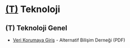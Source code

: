 # [(T)](https://www.loc.gov/aba/cataloging/classification/lcco/lcco_t.pdf) Teknoloji

## (T) Teknoloji Genel 
                                
* [Veri Korumaya Giriş](https://ekitap.alternatifbilisim.org/pdf/veri-korumaya-giris.pdf) - Alternatif Bilişim Derneği (PDF)
